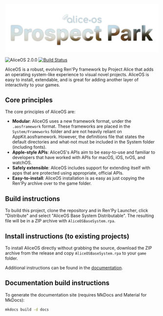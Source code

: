 ![AliceOS header](repo_assets/project_header_relname.png)

![AliceOS 2.0.0](https://img.shields.io/badge/aliceos-2.0.0-yellow.svg) [![Build Status](https://travis-ci.com/alicerunsonfedora/CatalinaToriel.svg?token=d7YdxjzD7RWGCxysa2ip&branch=master)](https://travis-ci.com/alicerunsonfedora/CatalinaToriel)

AliceOS is a robust, evolving Ren'Py framework by Project Alice that adds an operating system-like experience to visual novel projects. AliceOS is easy to install, extendable, and is great for adding another layer of interactivity to your games.

## Core principles

The core principles of AliceOS are: 

- **Modular**: AliceOS uses a new framework format, under the `.aosframework` format. These frameworks are placed in the `System/Frameworks` folder and are not heavily reliant on AppKit.aosframework. However, the definitions file that states the default directories and what-not must be included in the System folder (including fonts).
- **Apple-style APIs**: AliceOS's APIs aim to be easy-to-use and familiar to developers that have worked with APIs for macOS, iOS, tvOS, and watchOS.
- **Safely extensible**: AliceOS includes support for extending itself with apps that are protected using appropriate, official APIs.
- **Easy-to-install**: AliceOS installation is as easy as just copying the Ren'Py archive over to the game folder.

## Build instructions
To build this project, clone the repository and in Ren'Py Launcher, click "Distribute" and select "AliceOS Base System Distributable". The resulting file will be in a ZIP archive with `AliceOSBaseSystem.rpa`.

## Install instructions (to existing projects)
To install AliceOS directly without grabbing the source, download the ZIP archive from the release and copy `AliceOSBaseSystem.rpa` to your `game` folder.

Additional instructions can be found in the [documentation](https://nextdocs.aliceos.app/01-install/).

## Documentation build instructions
To generate the documentation site (requires MkDocs and Material for MkDocs):
```bash
mkdocs build -d docs
```
 
